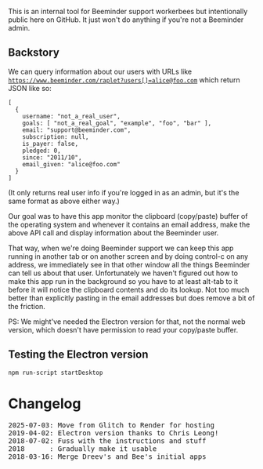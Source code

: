 This is an internal tool for Beeminder support workerbees but intentionally
public here on GitHub. 
It just won't do anything if you're not a Beeminder admin.

## Backstory

We can query information about our users with URLs like
<code>https://www.beeminder.com/raplet?users[]=alice@foo.com</code>
which return JSON like so:

```
[
  {
    username: "not_a_real_user",
    goals: [ "not_a_real_goal", "example", "foo", "bar" ],
    email: "support@beeminder.com",
    subscription: null,
    is_payer: false,
    pledged: 0,
    since: "2011/10",
    email_given: "alice@foo.com"
  }
]
```
  
(It only returns real user info if you're logged in as an admin, but it's the same format as above either way.)

Our goal was to have this app monitor the clipboard (copy/paste) buffer of the operating system and whenever it contains an email address, make the above API call and display information about the Beeminder user.

That way, when we're doing Beeminder support we can keep this app running in another tab or on another screen and by doing control-c on any address, we immediately see in that other window all the things Beeminder can tell us about that user.
Unfortunately we haven't figured out how to make this app run in the background so you have to at least alt-tab to it before it will notice the clipboard contents and do its lookup.
Not too much better than explicitly pasting in the email addresses but does remove a bit of the friction.

PS: We might've needed the Electron version for that, not the normal web version, which doesn't have permission to read your copy/paste buffer.

## Testing the Electron version

```
npm run-script startDesktop
```

# Changelog

<pre>
2025-07-03: Move from Glitch to Render for hosting
2019-04-02: Electron version thanks to Chris Leong!
2018-07-02: Fuss with the instructions and stuff
2018      : Gradually make it usable
2018-03-16: Merge Dreev's and Bee's initial apps
</pre>
